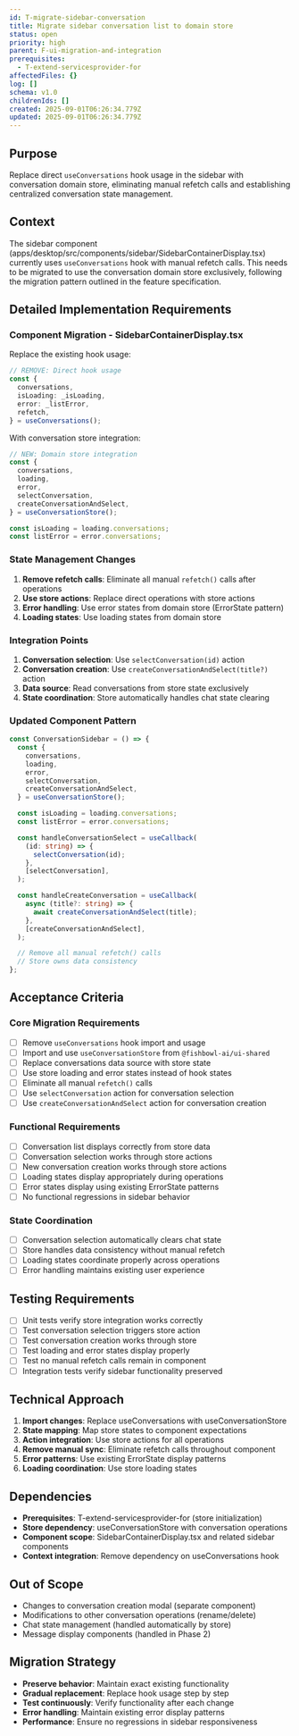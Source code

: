 ```yaml
---
id: T-migrate-sidebar-conversation
title: Migrate sidebar conversation list to domain store
status: open
priority: high
parent: F-ui-migration-and-integration
prerequisites:
  - T-extend-servicesprovider-for
affectedFiles: {}
log: []
schema: v1.0
childrenIds: []
created: 2025-09-01T06:26:34.779Z
updated: 2025-09-01T06:26:34.779Z
---
```


## Purpose

Replace direct `useConversations` hook usage in the sidebar with conversation domain store, eliminating manual refetch calls and establishing centralized conversation state management.

## Context

The sidebar component (apps/desktop/src/components/sidebar/SidebarContainerDisplay.tsx) currently uses `useConversations` hook with manual refetch calls. This needs to be migrated to use the conversation domain store exclusively, following the migration pattern outlined in the feature specification.

## Detailed Implementation Requirements

### Component Migration - SidebarContainerDisplay.tsx

Replace the existing hook usage:

```typescript
// REMOVE: Direct hook usage
const {
  conversations,
  isLoading: _isLoading,
  error: _listError,
  refetch,
} = useConversations();
```

With conversation store integration:

```typescript
// NEW: Domain store integration
const {
  conversations,
  loading,
  error,
  selectConversation,
  createConversationAndSelect,
} = useConversationStore();

const isLoading = loading.conversations;
const listError = error.conversations;
```

### State Management Changes

1. **Remove refetch calls**: Eliminate all manual `refetch()` calls after operations
2. **Use store actions**: Replace direct operations with store actions
3. **Error handling**: Use error states from domain store (ErrorState pattern)
4. **Loading states**: Use loading states from domain store

### Integration Points

1. **Conversation selection**: Use `selectConversation(id)` action
2. **Conversation creation**: Use `createConversationAndSelect(title?)` action
3. **Data source**: Read conversations from store state exclusively
4. **State coordination**: Store automatically handles chat state clearing

### Updated Component Pattern

```typescript
const ConversationSidebar = () => {
  const {
    conversations,
    loading,
    error,
    selectConversation,
    createConversationAndSelect,
  } = useConversationStore();

  const isLoading = loading.conversations;
  const listError = error.conversations;

  const handleConversationSelect = useCallback(
    (id: string) => {
      selectConversation(id);
    },
    [selectConversation],
  );

  const handleCreateConversation = useCallback(
    async (title?: string) => {
      await createConversationAndSelect(title);
    },
    [createConversationAndSelect],
  );

  // Remove all manual refetch() calls
  // Store owns data consistency
};
```

## Acceptance Criteria

### Core Migration Requirements

- [ ] Remove `useConversations` hook import and usage
- [ ] Import and use `useConversationStore` from `@fishbowl-ai/ui-shared`
- [ ] Replace conversations data source with store state
- [ ] Use store loading and error states instead of hook states
- [ ] Eliminate all manual `refetch()` calls
- [ ] Use `selectConversation` action for conversation selection
- [ ] Use `createConversationAndSelect` action for conversation creation

### Functional Requirements

- [ ] Conversation list displays correctly from store data
- [ ] Conversation selection works through store actions
- [ ] New conversation creation works through store actions
- [ ] Loading states display appropriately during operations
- [ ] Error states display using existing ErrorState patterns
- [ ] No functional regressions in sidebar behavior

### State Coordination

- [ ] Conversation selection automatically clears chat state
- [ ] Store handles data consistency without manual refetch
- [ ] Loading states coordinate properly across operations
- [ ] Error handling maintains existing user experience

## Testing Requirements

- [ ] Unit tests verify store integration works correctly
- [ ] Test conversation selection triggers store action
- [ ] Test conversation creation works through store
- [ ] Test loading and error states display properly
- [ ] Test no manual refetch calls remain in component
- [ ] Integration tests verify sidebar functionality preserved

## Technical Approach

1. **Import changes**: Replace useConversations with useConversationStore
2. **State mapping**: Map store states to component expectations
3. **Action integration**: Use store actions for all operations
4. **Remove manual sync**: Eliminate refetch calls throughout component
5. **Error patterns**: Use existing ErrorState display patterns
6. **Loading coordination**: Use store loading states

## Dependencies

- **Prerequisites**: T-extend-servicesprovider-for (store initialization)
- **Store dependency**: useConversationStore with conversation operations
- **Component scope**: SidebarContainerDisplay.tsx and related sidebar components
- **Context integration**: Remove dependency on useConversations hook

## Out of Scope

- Changes to conversation creation modal (separate component)
- Modifications to other conversation operations (rename/delete)
- Chat state management (handled automatically by store)
- Message display components (handled in Phase 2)

## Migration Strategy

- **Preserve behavior**: Maintain exact existing functionality
- **Gradual replacement**: Replace hook usage step by step
- **Test continuously**: Verify functionality after each change
- **Error handling**: Maintain existing error display patterns
- **Performance**: Ensure no regressions in sidebar responsiveness
